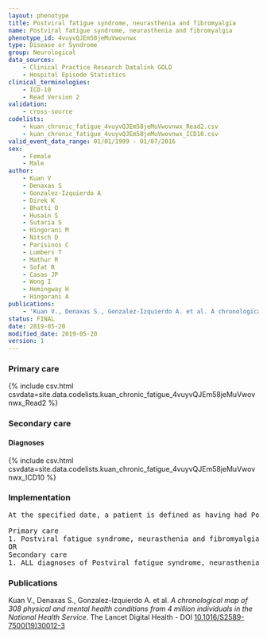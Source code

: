 ```yaml
---
layout: phenotype
title: Postviral fatigue syndrome, neurasthenia and fibromyalgia
name: Postviral fatigue syndrome, neurasthenia and fibromyalgia
phenotype_id: 4vuyvQJEm58jeMuVwovnwx 
type: Disease or Syndrome
group: Neurological
data_sources: 
    - Clinical Practice Research Datalink GOLD
    - Hospital Episode Statistics
clinical_terminologies: 
    - ICD-10
    - Read Version 2
validation: 
    - cross-source
codelists: 
    - kuan_chronic_fatigue_4vuyvQJEm58jeMuVwovnwx_Read2.csv
    - kuan_chronic_fatigue_4vuyvQJEm58jeMuVwovnwx_ICD10.csv
valid_event_data_range: 01/01/1999 - 01/07/2016
sex: 
    - Female
    - Male
author: 
    - Kuan V
    - Denaxas S
    - Gonzalez-Izquierdo A
    - Direk K
    - Bhatti O
    - Husain S
    - Sutaria S
    - Hingorani M
    - Nitsch D
    - Parisinos C
    - Lumbers T
    - Mathur R
    - Sofat R
    - Casas JP
    - Wong I
    - Hemingway H
    - Hingorani A
publications: 
    - 'Kuan V., Denaxas S., Gonzalez-Izquierdo A. et al. A chronological map of 308 physical and mental health conditions from 4 million individuals in the National Health Service. The Lancet Digital Health - DOI: 10.1016/S2589-7500(19)30012-3' 
status: FINAL
date: 2019-05-20
modified_date: 2019-05-20
version: 1
---
```

### Primary care 
{% include csv.html csvdata=site.data.codelists.kuan_chronic_fatigue_4vuyvQJEm58jeMuVwovnwx_Read2 %}
### Secondary care 
#### Diagnoses 
{% include csv.html csvdata=site.data.codelists.kuan_chronic_fatigue_4vuyvQJEm58jeMuVwovnwx_ICD10 %}
### Implementation 
<pre>At the specified date, a patient is defined as having had Postviral fatigue syndrome, neurasthenia or fibromyalgia IF they meet the criteria for any of the following on or before the specified date. The earliest date on which the individual meets any of the following criteria on or before the specified date is defined as the first event date:

Primary care
1. Postviral fatigue syndrome, neurasthenia and fibromyalgia diagnosis or history of diagnosis during a consultation 
OR
Secondary care
1. ALL diagnoses of Postviral fatigue syndrome, neurasthenia and fibromyalgia or history of diagnosis during a hospitalization</pre> 
 
### Publications 
Kuan V., Denaxas S., Gonzalez-Izquierdo A. et al. _A chronological map of 308 physical and mental health conditions from 4 million individuals in the National Health Service_. The Lancet Digital Health - DOI <a href='https://www.thelancet.com/journals/landig/article/PIIS2589-7500(19)30012-3/fulltext'>10.1016/S2589-7500(19)30012-3</a>